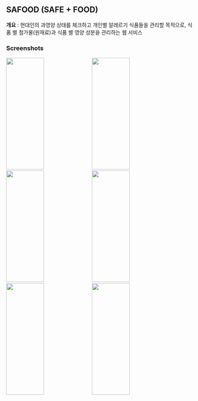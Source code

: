 ## SAFOOD (SAFE + FOOD)

__개요__ : 현대인의 과영양 상태를 체크하고 개인별 알레르기 식품들을 관리할 목적으로, 식품 별 첨가물(원재료)과 식품 별 영양 성분을 관리하는 웹 서비스



### Screenshots

<div>
    <img width="45%" height="300" src="https://user-images.githubusercontent.com/59730002/76636553-9e119280-658c-11ea-95f8-aa8a5b75f95b.png">
    <img width="45%" height= "300" src="https://user-images.githubusercontent.com/59730002/76636209-03b14f00-658c-11ea-8dce-d0f686775296.png">
</div>

<div>
    <img width="45%" height="300" src="https://user-images.githubusercontent.com/59730002/76635755-47578900-658b-11ea-9748-e37c13415864.png">
    <img width="45%" height= "300" src="https://user-images.githubusercontent.com/59730002/76637050-6bb46500-658d-11ea-882c-cdc301532d9e.png">
</div>

<div>
    <img width="45%" height="300" src="https://user-images.githubusercontent.com/59730002/76637100-7c64db00-658d-11ea-8671-f7f38b7da57d.png">
    <img width="45%" height= "300" src="https://user-images.githubusercontent.com/59730002/76637130-87b80680-658d-11ea-9a68-3c6acc2b06f2.png">
</div>





































